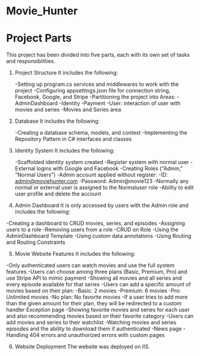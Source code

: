 # Movie_Hunter

# **Project Parts**
This project has been divided into five parts, each with its own set of tasks and responsibilities.

1. Project Structure
   It includes the following:

    -Setting up program.cs services and middlewares to work with the project
    -Configuring appsettings.json file for connection string, Facebook, Google, and Stripe
    -Partitioning the project into Areas:
    -AdminDashboard
    -Identity
    -Payment
    -User: interaction of user with movies and series
    -Movies and Series area
2. Database
   It includes the following:
   
    -Creating a database schema, models, and context
    -Implementing the Repository Pattern in C# interfaces and classes
3. Identity System
   It includes the following:

    -Scaffolded identity system created
    -Register system with normal user
    -External logins with Google and Facebook
    -Creating Roles ("Admin," "Normal Users")
    -Admin account applied without register:
    -ID: admin@moviehunter.com
    -Password: Admin@movie123
    -Normally any normal or external user is assigned to the Normaluser role
    -Ability to edit user profile and delete the account

4. Admin Dashboard
   It is only accessed by users with the Admin role and includes the following:
   
-Creating a dashboard to CRUD movies, series, and episodes
-Assigning users to a role
-Removing users from a role
-CRUD on Role
-Using the AdminDashboard Template
-Using custom data annotations
-Using Routing and Routing Constraints

5. Movie Website Features
   It includes the following:

-Only authenticated users can watch movies and use the full system features
-Users can choose among three plans (Basic, Premium, Pro) and use Stripe API to mimic payment
-Showing all movies and all series and every episode available for that series
-Users can add a specific amount of movies based on their plan:
  -Basic: 2 movies
  -Premium: 6 movies
  -Pro: Unlimited movies
  -No plan: No favorite movies
-If a user tries to add more than the given amount for their plan, they will be redirected to a custom handler Exception     page
-Showing favorite movies and series for each user and also recommending movies based on their favorite category
-Users can add movies and series to their watchlist
-Watching movies and series episodes and the ability to download them if authenticated
-News page
-Handling 404 errors and unauthorized errors with custom pages

6. Website Deployment
The website was deployed on IIS.
